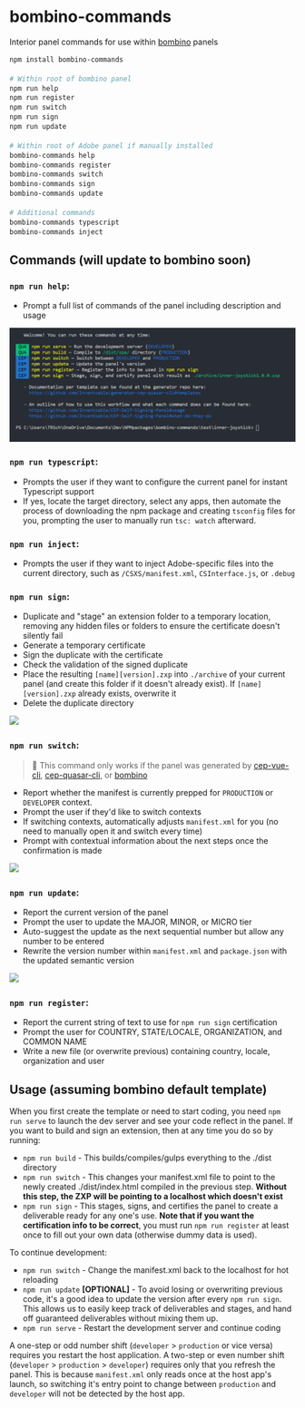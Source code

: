 # bombino-commands

Interior panel commands for use within [bombino](https://github.com/Inventsable/bombino) panels

```bash
npm install bombino-commands

# Within root of bombino panel
npm run help
npm run register
npm run switch
npm run sign
npm run update

# Within root of Adobe panel if manually installed
bombino-commands help
bombino-commands register
bombino-commands switch
bombino-commands sign
bombino-commands update

# Additional commands
bombino-commands typescript
bombino-commands inject
```

## Commands (will update to bombino soon)

### `npm run help`:

- Prompt a full list of commands of the panel including description and usage

![](./assets/help.png)

### `npm run typescript`:

- Prompts the user if they want to configure the current panel for instant Typescript support
- If yes, locate the target directory, select any apps, then automate the process of downloading the npm package and creating `tsconfig` files for you, prompting the user to manually run `tsc: watch` afterward.

### `npm run inject`:

- Prompts the user if they want to inject Adobe-specific files into the current directory, such as `/CSXS/manifest.xml`, `CSInterface.js`, or `.debug`

### `npm run sign`:

- Duplicate and "stage" an extension folder to a temporary location, removing any hidden files or folders to ensure the certificate doesn't silently fail
- Generate a temporary certificate
- Sign the duplicate with the certificate
- Check the validation of the signed duplicate
- Place the resulting `[name][version].zxp` into `./archive` of your current panel (and create this folder if it doesn't already exist). If `[name][version].zxp` already exists, overwrite it
- Delete the duplicate directory

![](https://thumbs.gfycat.com/SomeRequiredBordercollie-size_restricted.gif)

### `npm run switch`:

> 🚩 This command only works if the panel was generated by [cep-vue-cli](https://github.com/Inventsable/generator-cep-vue-cli), [cep-quasar-cli](https://github.com/Inventsable/generator-cep-quasar-cli), or [bombino](https://github.com/Inventsable/bombino)

- Report whether the manifest is currently prepped for `PRODUCTION` or `DEVELOPER` context.
- Prompt the user if they'd like to switch contexts
- If switching contexts, automatically adjusts `manifest.xml` for you (no need to manually open it and switch every time)
- Prompt with contextual information about the next steps once the confirmation is made

![](https://thumbs.gfycat.com/FrankDeadAardwolf-size_restricted.gif)

### `npm run update`:

- Report the current version of the panel
- Prompt the user to update the MAJOR, MINOR, or MICRO tier
- Auto-suggest the update as the next sequential number but allow any number to be entered
- Rewrite the version number within `manifest.xml` and `package.json` with the updated semantic version

![](https://thumbs.gfycat.com/SlimyAssuredAchillestang-size_restricted.gif)

### `npm run register`:

- Report the current string of text to use for `npm run sign` certification
- Prompt the user for COUNTRY, STATE/LOCALE, ORGANIZATION, and COMMON NAME
- Write a new file (or overwrite previous) containing country, locale, organization and user

## Usage (assuming bombino default template)

When you first create the template or need to start coding, you need `npm run serve` to launch the dev server and see your code reflect in the panel. If you want to build and sign an extension, then at any time you do so by running:

- `npm run build` - This builds/compiles/gulps everything to the ./dist directory
- `npm run switch` - This changes your manifest.xml file to point to the newly created ./dist/index.html compiled in the previous step. **Without this step, the ZXP will be pointing to a localhost which doesn't exist**
- `npm run sign` - This stages, signs, and certifies the panel to create a deliverable ready for any one's use. **Note that if you want the certification info to be correct**, you must run `npm run register` at least once to fill out your own data (otherwise dummy data is used).

To continue development:

- `npm run switch` - Change the manifest.xml back to the localhost for hot reloading
- `npm run update` **[OPTIONAL]** - To avoid losing or overwriting previous code, it's a good idea to update the version after every `npm run sign`. This allows us to easily keep track of deliverables and stages, and hand off guaranteed deliverables without mixing them up.
- `npm run serve` - Restart the development server and continue coding

A one-step or odd number shift (`developer` > `production` or vice versa) requires you restart the host application. A two-step or even number shift (`developer` > `production` > `developer`) requires only that you refresh the panel. This is because `manifest.xml` only reads once at the host app's launch, so switching it's entry point to change between `production` and `developer` will not be detected by the host app.
